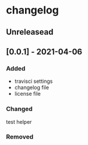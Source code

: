 # changelog

## Unreleasead

## [0.0.1] - 2021-04-06
### Added

- travisci settings
- changelog file
- license file

### Changed

test helper

### Removed